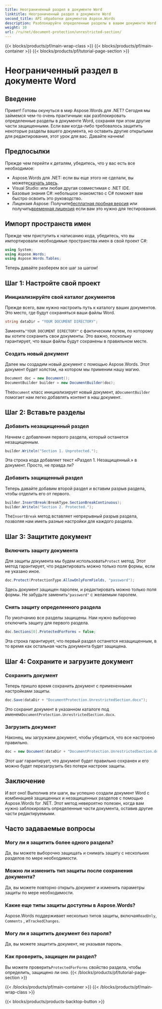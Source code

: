 ```yaml
---
title: Неограниченный раздел в документе Word
linktitle: Неограниченный раздел в документе Word
second_title: API обработки документов Aspose.Words
description: Разблокируйте определенные разделы в вашем документе Word с помощью Aspose.Words для .NET с помощью этого пошагового руководства. Идеально подходит для защиты конфиденциального контента.
weight: 10
url: /ru/net/document-protection/unrestricted-section/
---
```


{{< blocks/products/pf/main-wrap-class >}}
{{< blocks/products/pf/main-container >}}
{{< blocks/products/pf/tutorial-page-section >}}

# Неограниченный раздел в документе Word

## Введение

Привет! Готовы окунуться в мир Aspose.Words для .NET? Сегодня мы займемся чем-то очень практичным: как разблокировать определенные разделы в документе Word, сохраняя при этом другие части защищенными. Если вам когда-либо требовалось защитить некоторые разделы вашего документа, но оставить другие открытыми для редактирования, этот урок для вас. Давайте начнем!

## Предпосылки

Прежде чем перейти к деталям, убедитесь, что у вас есть все необходимое:

-  Aspose.Words для .NET: если вы еще этого не сделали, вы можете[скачать здесь](https://releases.aspose.com/words/net/).
- Visual Studio: или любая другая совместимая с .NET IDE.
- Базовые знания C#: небольшое знакомство с C# поможет вам быстро освоить это руководство.
-  Лицензия Aspose: Получите[бесплатная пробная версия](https://releases.aspose.com/) или получить[временная лицензия](https://purchase.aspose.com/temporary-license/) если вам это нужно для тестирования.

## Импорт пространств имен

Прежде чем приступить к написанию кода, убедитесь, что вы импортировали необходимые пространства имен в свой проект C#:

```csharp
using System;
using Aspose.Words;
using Aspose.Words.Tables;
```

Теперь давайте разберем все шаг за шагом!

## Шаг 1: Настройте свой проект

### Инициализируйте свой каталог документов

Прежде всего, вам нужно настроить путь к каталогу ваших документов. Это место, где будут сохраняться ваши файлы Word.

```csharp
string dataDir = "YOUR DOCUMENT DIRECTORY";
```

 Заменять`"YOUR DOCUMENT DIRECTORY"` с фактическим путем, по которому вы хотите сохранить свои документы. Это важно, поскольку гарантирует, что ваши файлы будут сохранены в правильном месте.

### Создать новый документ

Далее мы создадим новый документ с помощью Aspose.Words. Этот документ будет холстом, на котором мы применим нашу магию.

```csharp
Document doc = new Document();
DocumentBuilder builder = new DocumentBuilder(doc);
```

 The`Document` класс инициализирует новый документ, а`DocumentBuilder` помогает нам легко добавлять контент в наш документ.

## Шаг 2: Вставьте разделы

### Добавить незащищенный раздел

Начнем с добавления первого раздела, который останется незащищенным.

```csharp
builder.Writeln("Section 1. Unprotected.");
```

Эта строка кода добавляет текст «Раздел 1. Незащищенный.» в документ. Просто, не правда ли?

### Добавить защищенный раздел

Теперь давайте добавим второй раздел и вставим разрыв раздела, чтобы отделить его от первого.

```csharp
builder.InsertBreak(BreakType.SectionBreakContinuous);
builder.Writeln("Section 2. Protected.");
```

 The`InsertBreak` метод вставляет непрерывный разрыв раздела, позволяя нам иметь разные настройки для каждого раздела.

## Шаг 3: Защитите документ

### Включить защиту документа

 Для защиты документа мы будем использовать`Protect` метод. Этот метод гарантирует, что редактировать можно только поля формы, если не указано иное.

```csharp
doc.Protect(ProtectionType.AllowOnlyFormFields, "password");
```

 Здесь документ защищен паролем, и редактировать можно только поля формы. Не забудьте заменить`"password"` с желаемым паролем.

### Снять защиту определенного раздела

По умолчанию все разделы защищены. Нам нужно выборочно отключить защиту для первого раздела.

```csharp
doc.Sections[0].ProtectedForForms = false;
```

Эта строка гарантирует, что первый раздел останется незащищенным, в то время как остальная часть документа будет защищена.

## Шаг 4: Сохраните и загрузите документ

### Сохранить документ

Теперь пришло время сохранить документ с примененными настройками защиты.

```csharp
doc.Save(dataDir + "DocumentProtection.UnrestrictedSection.docx");
```

 Это сохранит документ в указанном каталоге под именем`DocumentProtection.UnrestrictedSection.docx`.

### Загрузить документ

Наконец, мы загружаем документ, чтобы убедиться, что все настроено правильно.

```csharp
doc = new Document(dataDir + "DocumentProtection.UnrestrictedSection.docx");
```

Этот шаг гарантирует, что документ будет правильно сохранен и его можно будет перезагрузить без потери настроек защиты.

## Заключение

И вот оно! Выполнив эти шаги, вы успешно создали документ Word с комбинацией защищенных и незащищенных разделов с помощью Aspose.Words for .NET. Этот метод невероятно полезен, когда вам нужно заблокировать определенные части документа, оставив другие части редактируемыми.

## Часто задаваемые вопросы

### Могу ли я защитить более одного раздела?
Да, вы можете выборочно защищать и снимать защиту с нескольких разделов по мере необходимости.

### Можно ли изменить тип защиты после сохранения документа?
Да, вы можете повторно открыть документ и изменить параметры защиты по мере необходимости.

### Какие еще типы защиты доступны в Aspose.Words?
 Aspose.Words поддерживает несколько типов защиты, включая`ReadOnly`, `Comments` , и`TrackedChanges`.

### Могу ли я защитить документ без пароля?
Да, вы можете защитить документ, не указывая пароль.

### Как проверить, защищен ли раздел?
 Вы можете проверить`ProtectedForForms` свойство раздела, чтобы определить, защищено ли оно.
{{< /blocks/products/pf/tutorial-page-section >}}

{{< /blocks/products/pf/main-container >}}
{{< /blocks/products/pf/main-wrap-class >}}

{{< blocks/products/products-backtop-button >}}
